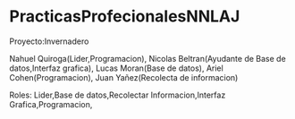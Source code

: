 # PracticasProfecionalesNNLAJ

Proyecto:Invernadero

Nahuel Quiroga(Lider,Programacion),
Nicolas Beltran(Ayudante de Base de datos,Interfaz grafica),
Lucas Moran(Base de datos),
Ariel Cohen(Programacion),
Juan Yañez(Recolecta de informacion)

Roles:
Lider,Base de datos,Recolectar Informacion,Interfaz Grafica,Programacion,
